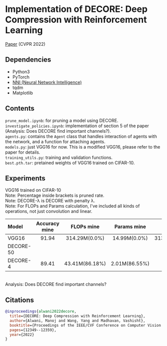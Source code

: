 # Implementation of DECORE: Deep Compression with Reinforcement Learning

[Paper](https://openaccess.thecvf.com/content/CVPR2022/papers/Alwani_DECORE_Deep_Compression_With_Reinforcement_Learning_CVPR_2022_paper.pdf) (CVPR 2022)  

## Dependencies  
* Python3  
* PyTorch
* [NNI (Neural Network Intelligence)](https://nni.readthedocs.io/en/stable/)
* tqdm
* Matplotlib


## Contents

```prune_model.ipynb```: for pruning a model using DECORE.  
```investigate_policies.ipynb```: implementation of section 5 of the paper (Analysis: Does DECORE find important channels?).  
```agents.py```: contains the `Agent` class that handles interaction of agents with the network, and a function for attaching agents.  
```models.py```: just VGG16 for now. This is a modified VGG16, please refer to the paper for details.  
```training_utils.py```: training and validation functions.  
```best.pth.tar```: pretained weights of VGG16 trained on CIFAR-10. 


## Experiments

VGG16 trained on CIFAR-10  
Note: Percentage inside brackets is pruned rate.  
Note: DECORE-λ is DECORE with penalty λ.  
Note: For FLOPs and Params calculation, I've included all kinds of operations, not just convolution and linear. 

| Model           | Accuracy mine     | FLOPs mine | Params mine| Accuracy paper    | FLOPs paper   |  Params paper |
|:----------------|:-----------------:|:--------------:|:--------------:|:-----------------:|:-----------------:|:-----------------:|        
| VGG16           | 91.94             | 314.29M(0.0%)  | 14.99M(0.0%)   | 313.73M(0.0%)     | 14.98M(0.0%)      |  
| DECORE-50       |                   |                |                |                   |                   |    
| DECORE-4        | 89.41             | 43.41M(86.18%) | 2.01M(86.55%)  | -                 | -                 |    

&nbsp;    
Analysis: Does DECORE find important channels?



## Citations

```bibtex
@inproceedings{alwani2022decore,
  title={DECORE: Deep Compression with Reinforcement Learning},
  author={Alwani, Manoj and Wang, Yang and Madhavan, Vashisht},
  booktitle={Proceedings of the IEEE/CVF Conference on Computer Vision and Pattern Recognition},
  pages={12349--12359},
  year={2022}
}
```
